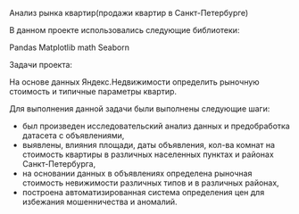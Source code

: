 Анализ рынка квартир(продажи квартир в Санкт-Петербурге)

В данном проекте использовались следующие библиотеки:

Pandas
Matplotlib
math
Seaborn

Задачи проекта:

На основе данных Яндекс.Недвижимости определить рыночную стоимость и типичные параметры квартир.

Для выполнения данной задачи были выполнены следующие шаги:

- был произведен исследовательский анализ данных и предобработка датасета с объявлениями,
- выявлены, влияния площади, даты объявления, кол-ва комнат на стоимость квартиры в различных населенных пунктах и районах Санкт-Петербурга,
- на основании данных в объявлениях определена рыночная стоимость невижимости различных типов и в различных районах,
- построена автоматизированная система определения цен для избежания мошенничества и аномалий.

